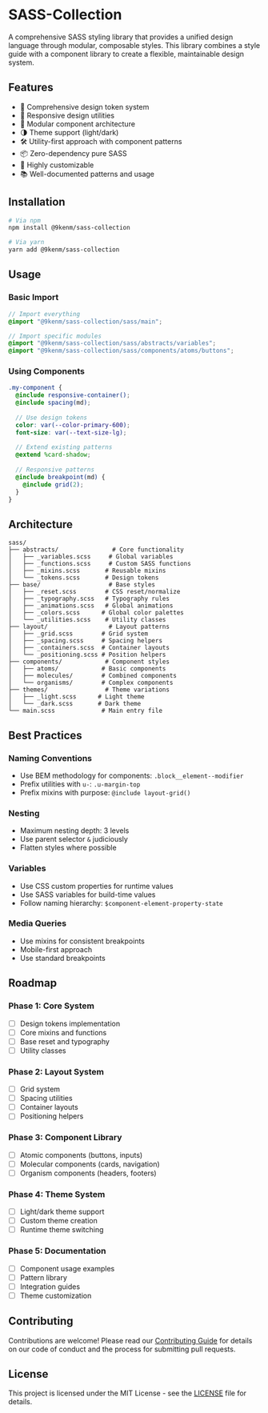 # SASS-Collection

A comprehensive SASS styling library that provides a unified design language through modular, composable styles. This library combines a style guide with a component library to create a flexible, maintainable design system.

## Features

- 🎨 Comprehensive design token system
- 📱 Responsive design utilities
- 🧩 Modular component architecture
- 🌗 Theme support (light/dark)
- 🛠 Utility-first approach with component patterns
- 📦 Zero-dependency pure SASS
- 🔧 Highly customizable
- 📚 Well-documented patterns and usage

## Installation

```bash
# Via npm
npm install @9kenm/sass-collection

# Via yarn
yarn add @9kenm/sass-collection
```

## Usage

### Basic Import
```scss
// Import everything
@import "@9kenm/sass-collection/sass/main";

// Import specific modules
@import "@9kenm/sass-collection/sass/abstracts/variables";
@import "@9kenm/sass-collection/sass/components/atoms/buttons";
```

### Using Components
```scss
.my-component {
  @include responsive-container();
  @include spacing(md);
  
  // Use design tokens
  color: var(--color-primary-600);
  font-size: var(--text-size-lg);
  
  // Extend existing patterns
  @extend %card-shadow;
  
  // Responsive patterns
  @include breakpoint(md) {
    @include grid(2);
  }
}
```

## Architecture

```
sass/
├── abstracts/               # Core functionality
│   ├── _variables.scss     # Global variables
│   ├── _functions.scss     # Custom SASS functions
│   ├── _mixins.scss       # Reusable mixins
│   └── _tokens.scss       # Design tokens
├── base/                   # Base styles
│   ├── _reset.scss        # CSS reset/normalize
│   ├── _typography.scss   # Typography rules
│   ├── _animations.scss   # Global animations
│   ├── _colors.scss      # Global color palettes
│   └── _utilities.scss    # Utility classes
├── layout/                 # Layout patterns
│   ├── _grid.scss        # Grid system
│   ├── _spacing.scss     # Spacing helpers
│   ├── _containers.scss  # Container layouts
│   └── _positioning.scss # Position helpers
├── components/            # Component styles
│   ├── atoms/            # Basic components
│   ├── molecules/        # Combined components
│   └── organisms/        # Complex components
├── themes/                # Theme variations
│   ├── _light.scss      # Light theme
│   └── _dark.scss       # Dark theme
└── main.scss             # Main entry file
```

## Best Practices

### Naming Conventions
- Use BEM methodology for components: `.block__element--modifier`
- Prefix utilities with `u-`: `.u-margin-top`
- Prefix mixins with purpose: `@include layout-grid()`

### Nesting
- Maximum nesting depth: 3 levels
- Use parent selector `&` judiciously
- Flatten styles where possible

### Variables
- Use CSS custom properties for runtime values
- Use SASS variables for build-time values
- Follow naming hierarchy: `$component-element-property-state`

### Media Queries
- Use mixins for consistent breakpoints
- Mobile-first approach
- Use standard breakpoints

## Roadmap

### Phase 1: Core System
- [ ] Design tokens implementation
- [ ] Core mixins and functions
- [ ] Base reset and typography
- [ ] Utility classes

### Phase 2: Layout System
- [ ] Grid system
- [ ] Spacing utilities
- [ ] Container layouts
- [ ] Positioning helpers

### Phase 3: Component Library
- [ ] Atomic components (buttons, inputs)
- [ ] Molecular components (cards, navigation)
- [ ] Organism components (headers, footers)

### Phase 4: Theme System
- [ ] Light/dark theme support
- [ ] Custom theme creation
- [ ] Runtime theme switching

### Phase 5: Documentation
- [ ] Component usage examples
- [ ] Pattern library
- [ ] Integration guides
- [ ] Theme customization

## Contributing

Contributions are welcome! Please read our [Contributing Guide](CONTRIBUTING.md) for details on our code of conduct and the process for submitting pull requests.

## License

This project is licensed under the MIT License - see the [LICENSE](LICENSE) file for details.
